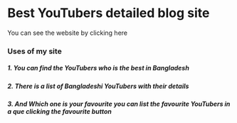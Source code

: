 # Best YouTubers detailed blog site
You can see the website by clicking here 

### Uses of my site
##### 1. You can find the YouTubers who is the best in Bangladesh 

##### 2. There is a list of Bangladeshi YouTubers with their details

##### 3. And Which one is your favourite you can list the favourite YouTubers in a que clicking the favourite button   
